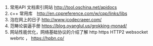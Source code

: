 1.  常用API 文档索引网站  http://tool.oschina.net/apidocs
2. c++ 常用库　http://en.cppreference.com/w/cpp/links/libs 
3.  泡在网上的日子 http://www.jcodecraeer.com/
4. 范畴论装逼手册 https://blog.oyanglul.us/grokking-monad/
5. 网站性能优化，网络基础协议的介绍了解 http https HTTP2  websocket webrtc ， https://hpbn.co/
